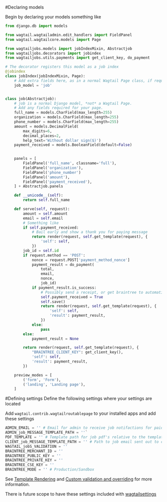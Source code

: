 #Declaring models

Begin by declaring your models something like
``` python
from django.db import models

from wagtail.wagtailadmin.edit_handlers import FieldPanel
from wagtail.wagtailcore.models import Page

from wagtailjobs.models import jobIndexMixin, Abstractjob
from wagtailjobs.decorators import jobindex
from wagtailjobs.utils.payments import get_client_key, do_payment

# The decorator registers this model as a job index
@jobindex
class jobIndex(jobIndexMixin, Page):
    # Add extra fields here, as in a normal Wagtail Page class, if required
    job_model = 'job'


class job(Abstractjob):
    # job is a normal Django model, *not* a Wagtail Page.
    # Add any fields required for your page.
    full_name = models.CharField(max_length=255)
    organization = models.CharField(max_length=255)
    phone_number = models.CharField(max_length=255)
    amount = models.DecimalField(
        max_digits=6,
        decimal_places=2,
        help_text='Without dollar sign($)')
    payment_received = models.BooleanField(default=False)
    

    panels = [
        FieldPanel('full_name', classname='full'),
        FieldPanel('organization'),
        FieldPanel('phone_number')
        FieldPanel('amount'),
        FieldPanel('payment_received'),
    ] + Abstractjob.panels

    def __unicode__(self):
        return self.full_name

    def serve(self, request):
        amount = self.amount
        email = self.email
        # Something like
        if self.payment_received:
            # Bail early and show a thank you for paying message
            return render(request, self.get_template(request), {
                'self': self,
            })
        job_id = self.id
        if request.method == 'POST':
            nonce = request.POST['payment_method_nonce']
            payment_result = do_payment(
                total,
                email,
                nonce,
                job_id)
            if payment_result.is_success:
                # Possibly send a receipt, or get braintree to automatically do it
                self.payment_received = True
                self.save()
                return render(request, self.get_template(request), {
                    'self': self,
                    'result': payment_result,
                })
            else:
                pass
        else:
            payment_result = None

        return render(request, self.get_template(request), {
            "BRAINTREE_CLIENT_KEY": get_client_key(),
            'self': self,
            'result': payment_result,
        })

    preview_modes = [
        ('form', 'Form'),
        ('landing', 'Landing page'),
    ]
```

#Defining settings
Define the following settings where your settings are located 

Add `wagtail.contrib.wagtailroutablepage` to your installed apps and add these settings

``` python
ADMIN_EMAIL = '' # Email for admin to receive job notifactions for paid jobs etc
ADMIN_job_MESSAGE_TEMPLATE_PATH = ''`
PDF_TEMPLATE = '' # Template path for job pdf's relative to the templates folder
CLIENT_job_MESSAGE_TEMPLATE_PATH = '' # Path to job email sent out to clients 
WAGTAIL_jobS_VALIDATION = ''
BRAINTREE_MERCHANT_ID = ''
BRAINTREE_PUBLIC_KEY = ''
BRAINTREE_PRIVATE_KEY = ''
BRAINTREE_CSE_KEY = ''
BRAINTREE_MODE = '' # Production/Sandbox
```


See [Template Rendering](https://wagtailjobs.readthedocs.org/en/latest/template-rendering/#required-templates) and [Custom validation and overriding](https://wagtailjobs.readthedocs.org/en/latest/advanced/#custom-validation-and-overriding) for more information.

There is future scope to have these settings included with [wagtailsettings](https://bitbucket.org/takeflight/wagtailsettings)
